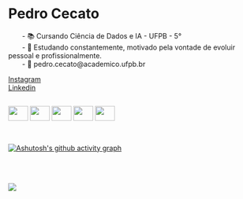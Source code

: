 # Pedro Cecato
<p>
  &emsp;&emsp;- 📚 Cursando Ciência de Dados e IA - UFPB - 5°
  <br>
  &emsp;&emsp;- 🧠 Estudando constantemente, motivado pela vontade de evoluir pessoal e profissionalmente.
  <br>
  &emsp;&emsp;- 📩 pedro.cecato@academico.ufpb.br
</p>
<p>
  <a href="https://www.instagram.com/pedro.cecato/">Instagram</a>  
  <br>
  <a href="https://www.linkedin.com/in/pedro-miguel-cecato-valoes-b7a473284/">Linkedin</a>
</p>

##
<div>
  <img align='center' height='30' width='40' src="https://cdn.jsdelivr.net/gh/devicons/devicon@latest/icons/python/python-original.svg" />
  <img align='center' height='30' width='40' src="https://cdn.jsdelivr.net/gh/devicons/devicon@latest/icons/jupyter/jupyter-original-wordmark.svg" />
  <img align='center' height='30' width='40' src="https://cdn.jsdelivr.net/gh/devicons/devicon@latest/icons/c/c-original.svg" />
  <img align='center' height='30' width='40' src="https://cdn.jsdelivr.net/gh/devicons/devicon@latest/icons/cplusplus/cplusplus-original.svg" />
  <img align='center' height='30' width='40' src="https://cdn.jsdelivr.net/gh/devicons/devicon@latest/icons/azuresqldatabase/azuresqldatabase-original.svg" />
<div>

<br>

##
[![Ashutosh's github activity graph](https://github-readme-activity-graph.vercel.app/graph?username=carlimmsantos&theme=react-dark)](https://github.com/ashutosh00710/github-readme-activity-graph)

##

<br/>
<div><br> 
  <a href="https://www.instagram.com/pedro.cecato/ target="_blank"><img src="https://img.shields.io/badge/-Instagram-%23E4405F?style=for-the-badge&logo=instagram&logoColor=white" target="_blank"></a>
  <a href="https://www.linkedin.com/in/pedro-miguel-cecato-valoes-b7a473284/"<img src="https://img.shields.io/badge/-Gmail-%23333?style=for-the-badge&logo=gmail&logoColor=white" target="_blank"></a>
 
</div>
